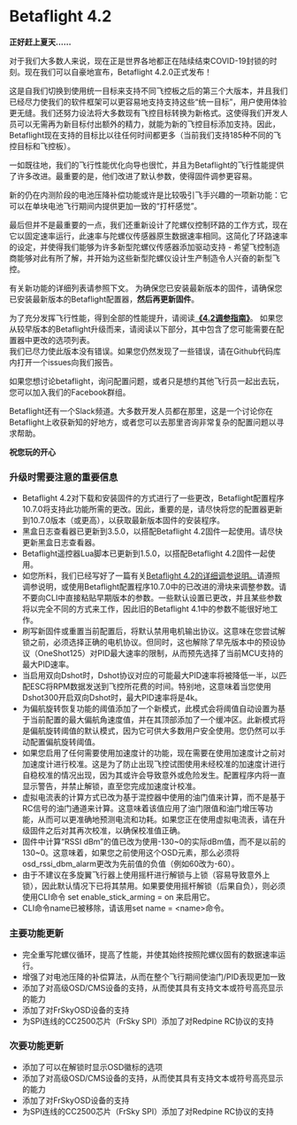 # Betaflight 4.2



**正好赶上夏天……**

对于我们大多数人来说，现在正是世界各地都正在陆续结束COVID-19封锁的时刻。现在我们可以自豪地宣布，Betaflight 4.2.0正式发布！

这是自我们切换到使用统一目标来支持不同飞控板之后的第三个大版本，并且我们已经尽力使我们的软件框架可以更容易地支持支持这些“统一目标”，用户使用体验更无缝。我们还努力设法将大多数现有飞控目标转换为新格式。这使得我们开发人员可以无需再为新目标付出额外的精力，就能为新的飞控目标添加支持。因此，Betaflight现在支持的目标比以往任何时间都更多（当前我们支持185种不同的飞控目标和飞控板）。

一如既往地，我们的飞行性能优化向导也很忙，并且为Betaflight的飞行性能提供了许多改进。最重要的是，他们改进了默认参数，使得固件调参更容易。

 新的仍在内测阶段的电池压降补偿功能或许是比较吸引飞手兴趣的一项新功能：它可以在单块电池飞行期间内提供更加一致的“打杆感觉”。

最后但并不是最重要的一点，我们还重新设计了陀螺仪控制环路的工作方式，现在它以固定速率运行，此速率与陀螺仪传感器原生数据速率相同。这简化了环路速率的设定，并使得我们能够为许多新型陀螺仪传感器添加驱动支持 - 希望飞控制造商能够对此有所了解，并开始为这些新型陀螺仪设计生产制造令人兴奋的新型飞控。

有关新功能的详细列表请参照下文。 为确保您已安装最新版本的固件，请确保您已安装最新版本的Betaflight配置器，**然后再更新固件**。

为了充分发挥飞行性能，得到全部的性能提升，请阅读[**《4.2调参指南》**](http://mp.weixin.qq.com/s?__biz=Mzg4OTAzNzM5MA==&mid=2247485084&idx=1&sn=6d34096ceaba40a1b98cd3b7a6cb40b6&chksm=cff0b1bdf88738abd0570310d1c30e6ce4e13e89fb595c3af8f14816cd95f032ea58463a1280&scene=21#wechat_redirect)。 如果您从较早版本的Betaflight升级而来，请阅读以下部分，其中包含了您可能需要在配置器中更改的选项列表。  
我们已尽力使此版本没有错误。如果您仍然发现了一些错误，请在Github代码库内打开一个issues向我们报告。

如果您想讨论betaflight，询问配置问题，或者只是想约其他飞行员一起出去玩，您可以加入我们的Facebook群组。

Betaflight还有一个Slack频道。大多数开发人员都在那里，这是一个讨论你在Betaflight上收获新知的好地方，或者您可以去那里咨询非常复杂的配置问题以寻求帮助。

**祝您玩的开心**

### **升级时需要注意的重要信息**

* Betaflight 4.2对下载和安装固件的方式进行了一些更改，Betaflight配置程序10.7.0将支持此功能所需的更改。因此，重要的是，请尽快将您的配置器更新到10.7.0版本（或更高），以获取最新版本固件的安装程序。 
* 黑盒日志查看器已更新到3.5.0，以搭配Betaflight 4.2固件一起使用。请尽快更新黑盒日志查看器。 
* Betaflight遥控器Lua脚本已更新到1.5.0，以搭配Betaflight 4.2固件一起使用。 
* 如您所料，我们已经写好了一篇有关[Betaflight 4.2的详细调参说明。](http://mp.weixin.qq.com/s?__biz=Mzg4OTAzNzM5MA==&mid=2247485084&idx=1&sn=6d34096ceaba40a1b98cd3b7a6cb40b6&chksm=cff0b1bdf88738abd0570310d1c30e6ce4e13e89fb595c3af8f14816cd95f032ea58463a1280&scene=21#wechat_redirect)请遵照调参说明，或使用Betaflight配置程序10.7.0中的已改进的滑块来调整参数。请不要向CLI中直接粘贴早期版本的参数。一些默认设置已更改，并且某些参数将以完全不同的方式来工作，因此旧的Betaflight 4.1中的参数不能很好地工作。 
* 刷写新固件或重置当前配置后，将默认禁用电机输出协议。这意味在您尝试解锁之前，必须选择正确的电机协议。但同时，这也解除了早先版本中的预设协议（OneShot125）对PID最大速率的限制，从而预先选择了当前MCU支持的最大PID速率。 
* 当启用双向Dshot时，Dshot协议对应的可能最大PID速率将被降低一半，以匹配ESC将RPM数据发送到飞控所花费的时间。特别地，这意味着当您使用Dshot300开启双向Dshot时，最大PID速率将是4k。 
* 为偏航旋转恢复功能的阈值添加了一个新模式，此模式会将阈值自动设置为基于当前配置的最大偏航角速度值，并在其顶部添加了一个缓冲区。此新模式将是偏航旋转阈值的默认模式，因为它可供大多数用户安全使用。您仍然可以手动配置偏航旋转阈值。 
* 如果您启用了任何需要使用加速度计的功能，现在需要在使用加速度计之前对加速度计进行校准。这是为了防止出现飞控试图使用未经校准的加速度计进行自稳校准的情况出现，因为其或许会导致意外或危险发生。配置程序内将一直显示警告，并禁止解锁，直至您完成加速度计校准。 
* 虚拟电流表的计算方式已改为基于混控器中使用的油门值来计算，而不是基于RC信号的油门通道来计算。这意味着该值应用了油门限值和油门增压等功能，从而可以更准确地预测电流和功耗。如果您正在使用虚拟电流表，请在升级固件之后对其再次校准，以确保校准值正确。
* 固件中计算“RSSI dBm”的值已改为使用-130~0的实际dBm值，而不是以前的130~0。这意味着，如果您之前使用这个OSD元素，那么必须将osd\_rssi\_dbm\_alarm更改为先前值的负值（例如60改为-60）。 
* 由于不建议在多旋翼飞行器上使用摇杆进行解锁与上锁（容易导致意外上锁），因此默认情况下已将其禁用。如果要使用摇杆解锁（后果自负），则必须使用CLI命令 set enable\_stick\_arming = on 来启用它。
* CLI命令name已被移除，请该用set name = &lt;name&gt;命令。

### **主要功能更新**

* 完全重写陀螺仪循环，提高了性能，并使其始终按照陀螺仪固有的数据速率运行。
* 增强了对电池压降的补偿算法，从而在整个飞行期间使油门/PID表现更加一致
* 添加了对高级OSD/CMS设备的支持，从而使其具有支持文本或符号高亮显示的能力
* 添加了对FrSkyOSD设备的支持
* 为SPI连线的CC2500芯片（FrSky SPI）添加了对Redpine RC协议的支持

### **次要功能更新**

* 添加了可以在解锁时显示OSD徽标的选项 
* 添加了对高级OSD/CMS设备的支持，从而使其具有支持文本或符号高亮显示的能力
* 添加了对FrSkyOSD设备的支持
* 为SPI连线的CC2500芯片（FrSky SPI）添加了对Redpine RC协议的支持

